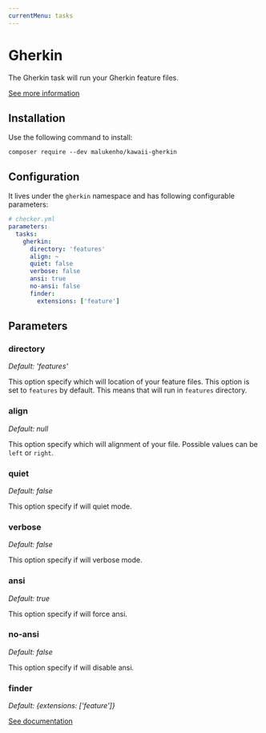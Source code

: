 ```yaml
---
currentMenu: tasks
---
```


# Gherkin

The Gherkin task will run your Gherkin feature files.

[See more information](https://github.com/malukenho/kawaii-gherkin)

## Installation

Use the following command to install:

```
composer require --dev malukenho/kawaii-gherkin
```

## Configuration

It lives under the `gherkin` namespace and has following configurable parameters:

```yaml
# checker.yml
parameters:
  tasks:
    gherkin:
      directory: 'features'
      align: ~
      quiet: false
      verbose: false
      ansi: true
      no-ansi: false
      finder:
        extensions: ['feature']
```

## Parameters

### directory

*Default: 'features'*

This option specify which will location of your feature files.
This option is set to `features` by default.
This means that will run in `features` directory.

### align

*Default: null*

This option specify which will alignment of your file.
Possible values can be `left` or `right`.

### quiet

*Default: false*

This option specify if will quiet mode.

### verbose

*Default: false*

This option specify if will verbose mode.

### ansi

*Default: true*

This option specify if will force ansi.

### no-ansi

*Default: false*

This option specify if will disable ansi.

### finder

*Default: {extensions: ['feature']}*

[See documentation](../tasks.md#finder)

